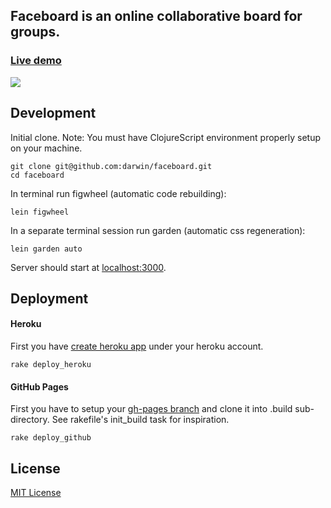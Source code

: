## Faceboard is an online collaborative board for groups.

### [Live demo](http://fb.binaryage.com)

<a href="http://fb.binaryage.com"><img src="https://dl.dropboxusercontent.com/u/559047/faceboard-intro.png" style="max-width:900px"></a>

## Development

Initial clone. Note: You must have ClojureScript environment properly setup on your machine.

    git clone git@github.com:darwin/faceboard.git
    cd faceboard

In terminal run figwheel (automatic code rebuilding):

    lein figwheel

In a separate terminal session run garden (automatic css regeneration): 

    lein garden auto

Server should start at [localhost:3000](localhost:3000).

## Deployment

#### Heroku

First you have [create heroku app](https://devcenter.heroku.com/articles/creating-apps) under your heroku account.

    rake deploy_heroku

#### GitHub Pages

First you have to setup your [gh-pages branch](https://help.github.com/articles/creating-project-pages-manually) and clone it into .build sub-directory. See rakefile's init_build task for inspiration.

    rake deploy_github

## License

[MIT License](http://opensource.org/licenses/MIT)
